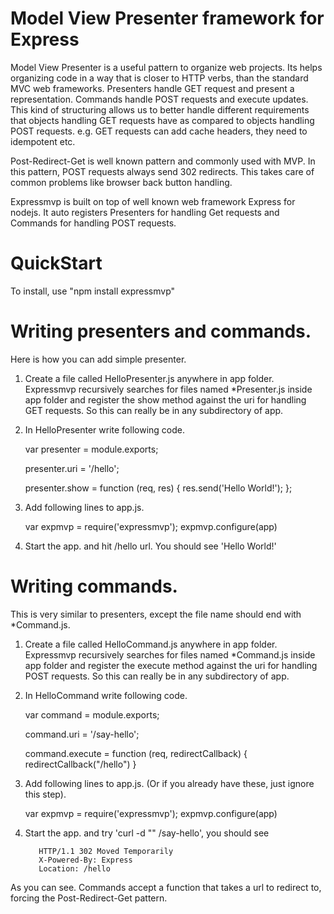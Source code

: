 Model View Presenter framework for Express
==========================

Model View Presenter is a useful pattern to organize web projects. Its helps organizing code in a way that is closer to HTTP verbs,
than the standard MVC web frameworks. Presenters handle GET request and present a representation. Commands handle POST requests and execute updates.
This kind of structuring allows us to better handle different requirements that objects handling GET requests have as compared to objects handling POST requests.
e.g. GET requests can add cache headers, they need to idempotent etc.

Post-Redirect-Get is well known pattern and commonly used with MVP. In this pattern, POST requests always send 302 redirects.
This takes care of common problems like browser back button handling.

Expressmvp is built on top of well known web framework Express for nodejs. It auto registers Presenters for handling Get requests and Commands for handling POST requests.

QuickStart
==========================

To install, use "npm install expressmvp"

Writing presenters and commands.
==========================

Here is how you can add simple presenter.

1) Create a file called HelloPresenter.js anywhere in app folder.
   Expressmvp recursively searches for files named *Presenter.js inside app folder and register the show method against the uri for handling GET requests.
   So this can really be in any subdirectory of app.

2) In HelloPresenter write following code.

    var presenter = module.exports;

    presenter.uri = '/hello';

    presenter.show = function (req, res) {
        res.send('Hello World!');
    };


3) Add following lines to app.js.

    var expmvp = require('expressmvp');
    expmvp.configure(app)


4) Start the app. and hit /hello url. You should see 'Hello World!'

Writing commands.
==========================
This is very similar to presenters, except the file name should end with *Command.js.

1) Create a file called HelloCommand.js anywhere in app folder.
Expressmvp recursively searches for files named *Command.js inside app folder and register the execute method against the uri for handling POST requests.
So this can really be in any subdirectory of app.

2) In HelloCommand write following code.

    var command = module.exports;

    command.uri = '/say-hello';

    command.execute = function (req, redirectCallback) {
        redirectCallback("/hello")
    }


3)   Add following lines to app.js. (Or if you already have these, just ignore this step).

       var expmvp = require('expressmvp');
       expmvp.configure(app)

4) Start the app. and try 'curl -d "" <yourhost>/say-hello', you should see

          HTTP/1.1 302 Moved Temporarily
          X-Powered-By: Express
          Location: /hello

As you can see. Commands accept a function that takes a url to redirect to, forcing the Post-Redirect-Get pattern.
